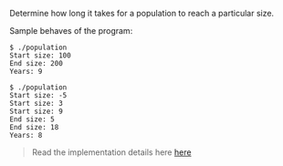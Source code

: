 Determine how long it takes for a population to reach a particular size.

Sample behaves of the program:

```
$ ./population
Start size: 100
End size: 200
Years: 9
```

```
$ ./population
Start size: -5
Start size: 3
Start size: 9
End size: 5
End size: 18
Years: 8
```

>Read the implementation details here [here](https://cs50.harvard.edu/x/2021/labs/1/population/)